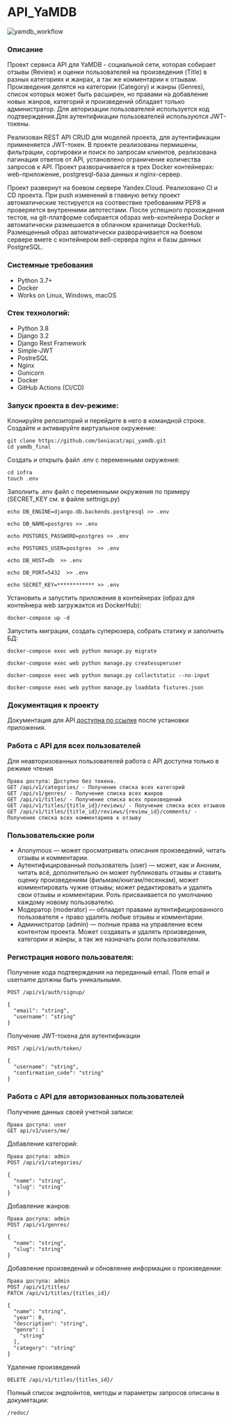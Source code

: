 
# API_YaMDB
![yamdb_workflow](https://github.com/Seniacat/yamdb_final/actions/workflows/yamdb_workflow.yml/badge.svg)

### Описание
Проект сервиса API для YaMDB - социальной сети, которая собирает отзывы (Review) и оценки пользователей
на произведения (Title) в разных категориях и жанрах, а так же комментарии к отзывам.
Произведения делятся на категории (Category) и жанры (Genres), список которых может быть расширен, но правами на добавление
новых жанров, категорий и произведений обладает только администратор. 
Для авторизации пользователей используется код подтверждения.Для аутентификации пользователей используются JWT-токены. 

Реализован REST API CRUD для моделей проекта, для аутентификации примненяется JWT-токен. В проекте реализованы пермишены, фильтрации, сортировки и поиск по запросам клиентов, реализована пагинация ответов от API, установлено ограничение количества запросов к API. Проект разворачивается в трех Docker контейнерах: web-приложение, postgresql-база данных и nginx-сервер.

Проект развернут на боевом сервере Yandex.Cloud. Реализовано CI и CD проекта. При push изменений в главную ветку проект автоматические тестируется на соотвествие требованиям PEP8 и проверяется внутренними автотестами. После успешного прохождения тестов, на git-платформе собирается обзраз web-контейнера Docker и автоматически размешается в облачном хранилище DockerHub. Размещенный образ автоматически разворачивается на боевом сервере вмете с контейнером веб-сервера nginx и базы данных PostgreSQL.

### Системные требования
- Python 3.7+
- Docker
- Works on Linux, Windows, macOS

### Стек технологий:
- Python 3.8
- Django 3.2
- Django Rest Framework
- Simple-JWT
- PostreSQL
- Nginx
- Gunicorn
- Docker
- GitHub Actions (CI/CD)

### Запуск проекта в dev-режиме:
Клонируйте репозиторий и перейдите в него в командной строке.
Создайте и активируйте виртуальное окружение:
```
git clone https://github.com/Seniacat/api_yamdb.git
cd yamdb_final
```
Cоздать и открыть файл .env с переменными окружения:
```
cd infra
touch .env
```
Заполнить .env файл с переменными окружения по примеру (SECRET_KEY см. в файле settnigs.py)
```
echo DB_ENGINE=django.db.backends.postgresql >> .env

echo DB_NAME=postgres >> .env

echo POSTGRES_PASSWORD=postgres >> .env

echo POSTGRES_USER=postgres  >> .env

echo DB_HOST=db  >> .env

echo DB_PORT=5432  >> .env

echo SECRET_KEY=************ >> .env
```
Установить и запустить приложения в контейнерах (образ для контейнера web загружактся из DockerHub):
```
docker-compose up -d
```
Запустить миграции, создать суперюзера, собрать статику и заполнить БД:
```
docker-compose exec web python manage.py migrate

docker-compose exec web python manage.py createsuperuser

docker-compose exec web python manage.py collectstatic --no-input 

docker-compose exec web python manage.py loaddata fixtures.json
```
### Документация к проекту
Документация для API [доступна по ссылке](http://51.250.17.100/redoc/) после установки приложения.

### Работа с API для всех пользователей
Для неавторизованных пользователей работа с API доступна только в режиме чтения
```
Права доступа: Доступно без токена.
GET /api/v1/categories/ - Получение списка всех категорий
GET /api/v1/genres/ - Получение списка всех жанров
GET /api/v1/titles/ - Получение списка всех произведений
GET /api/v1/titles/{title_id}/reviews/ - Получение списка всех отзывов
GET /api/v1/titles/{title_id}/reviews/{review_id}/comments/ - Получение списка всех комментариев к отзыву
```
### Пользовательские роли
- Anonymous — может просматривать описания произведений, читать отзывы и комментарии.
- Аутентифицированный пользователь (user) — может, как и Аноним, читать всё, дополнительно он может публиковать отзывы и ставить оценку произведениям (фильмам/книгам/песенкам), может комментировать чужие отзывы; может редактировать и удалять свои отзывы и комментарии. Роль присваивается по умолчанию каждому новому пользователю.
- Модератор (moderator) — облаадет правами аутентифицированного пользователя + право удалять любые отзывы и комментарии.
- Администратор (admin) — полные права на управление всем контентом проекта. Может создавать и удалять произведения, категории и жанры, а так же назначать роли пользователям.

### Регистрация нового пользователя:
Получение кода подтверждения на переданный email. Поля email и username должны быть уникальными.
```
POST /api/v1/auth/signup/

{
  "email": "string",
  "username": "string"
}
```
 Получение JWT-токена для аутентификации
```
POST /api/v1/auth/token/

{
  "username": "string",
  "confirmation_code": "string"
}
```
### Работа с API для авторизованных пользователей
 Получение данных своей учетной записи:
```
Права доступа: user
GET api/v1/users/me/
```
Добавление категорий:
```
Права доступа: admin
POST /api/v1/categories/

{
  "name": "string",
  "slug": "string"
}
```
Добавление жанров:
```
Права доступа: admin
POST /api/v1/genres/

{
  "name": "string",
  "slug": "string"
}
```
Добавление произведений и обновление информации о произведении:
```
Права доступа: admin
POST /api/v1/titles/
PATCH /api/v1/titles/{titles_id}/

{
  "name": "string",
  "year": 0,
  "description": "string",
  "genre": [
    "string"
  ],
  "category": "string"
}
```
Удаление произведений
```
DELETE /api/v1/titles/{titles_id}/
```
Полный список эндпойнтов, методы и параметры запросов описаны в докуметации:
```
/redoc/ 
```
